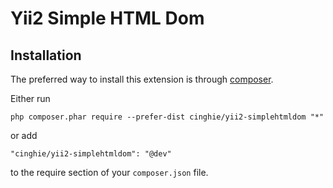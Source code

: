 # Yii2 Simple HTML Dom

Installation
------------

The preferred way to install this extension is through [composer](http://getcomposer.org/download/).

Either run

```
php composer.phar require --prefer-dist cinghie/yii2-simplehtmldom "*"
```

or add

```
"cinghie/yii2-simplehtmldom": "@dev"
```

to the require section of your `composer.json` file.
